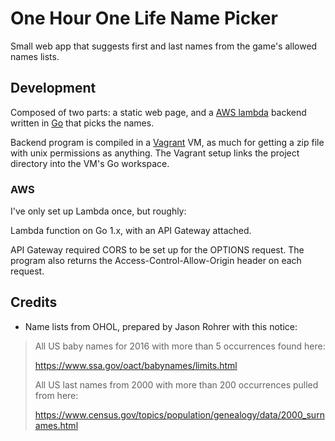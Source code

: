 # One Hour One Life Name Picker

Small web app that suggests first and last names from the game's allowed names lists.

## Development

Composed of two parts: a static web page, and a [AWS lambda](https://aws.amazon.com/lambda/) backend written in [Go](https://golang.org/) that picks the names.

Backend program is compiled in a [Vagrant](https://www.vagrantup.com/) VM, as much for getting a zip file with unix permissions as anything. The Vagrant setup links the project directory into the VM's Go workspace.

### AWS

I've only set up Lambda once, but roughly:

Lambda function on Go 1.x, with an API Gateway attached.

API Gateway required CORS to be set up for the OPTIONS request. The program also returns the Access-Control-Allow-Origin header on each request.

## Credits

- Name lists from OHOL, prepared by Jason Rohrer with this notice:

> All US baby names for 2016 with more than 5 occurrences found here:
> 
> https://www.ssa.gov/oact/babynames/limits.html
> 
> 
> 
> All US last names from 2000 with more than 200 occurrences pulled from here:
> 
> https://www.census.gov/topics/population/genealogy/data/2000_surnames.html
